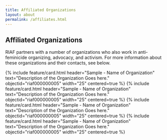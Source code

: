 ```yaml
---
title: Affiliated Organizations
layout: about
permalink: /affiliates.html
---
```


## Affiliated Organizations

RIAF partners with a number of organizations who also work in anti-feminicide organizing, advocacy, and activism. For more information about these organizations and their contacts, see below.

{% include feature/card.html header="Sample - Name of Organization" text="Description of the Organization Goes here." objectid="riaf000000005" width="25" centered=true %}
{% include feature/card.html header="Sample - Name of Organization" text="Description of the Organization Goes here." objectid="riaf000000005" width="25" centered=true %}
{% include feature/card.html header="Sample - Name of Organization" text="Description of the Organization Goes here." objectid="riaf000000005" width="25" centered=true %}
{% include feature/card.html header="Sample - Name of Organization" text="Description of the Organization Goes here." objectid="riaf000000005" width="25" centered=true %}